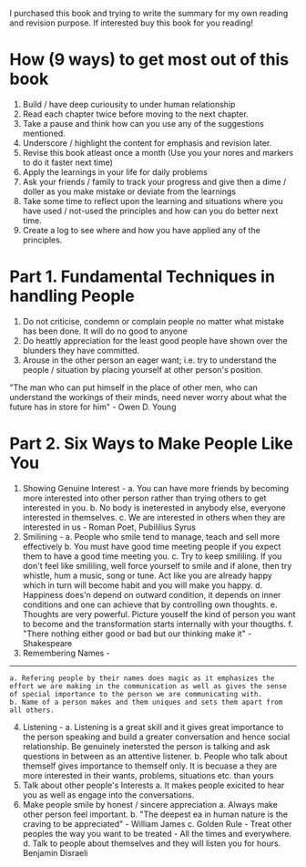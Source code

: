 I purchased this book and trying to write the summary for my own reading and revision purpose. If interested buy this book for you reading!

How (9 ways) to get most out of this book
=========================================
1. Build / have deep curiousity to under human relationship
2. Read each chapter twice before moving to the next chapter.
3. Take a pause and think how can you use any of the suggestions mentioned.
4. Underscore / highlight the content for emphasis and revision later.
5. Revise this book atleast once a month (Use you your nores and markers to do it faster next time)
6. Apply the learnings in your life for daily problems 
7. Ask your friends / family to track your progress and give then a dime / doller as you make mistake or deviate from the learnings
8. Take some time to reflect upon the learning and situations where you have used / not-used the principles and how can you do better next time.
9. Create a log to see where and how you have applied any of the principles.


Part 1. Fundamental Techniques in handling People
=================================================
1. Do not criticise, condemn or complain people no matter what mistake has been done. It will do no good to anyone
2. Do heattly appreciation for the least good people have shown over the blunders they have committed.
3. Arouse in the other person an eager want; i.e. try to understand the people / situation by placing yourself at other person's position.

"The man who can put himself in the place of other men, who can understand the workings of their minds, need never worry about what the future has in store for him" - Owen D. Young

Part 2. Six Ways to Make People Like You
========================================
1. Showing Genuine Interest - 
    a. You can have more friends by becoming more interested into other person rather than trying others to get interested in you. 
    b. No body is ineterested in anybody else, everyone interested in themselves.
    c. We are interested in others when they are interested in us - Roman Poet,  Pubililius Syrus
2. Smilining - 
    a. People who smile tend to manage, teach and sell more effectively
    b. You must have good time meeting people if you expect them to have a good time meeting you.
    c. Try to keep smililing. If you don't feel like smililing, well force yourself to smile and if alone, then try whistle, hum a music, song or tune. Act like you are already happy which in turn will become habit and you will make you happy.
    d. Happiness does'n depend on outward condition, it depends on inner conditions and one can achieve that by controlling own thoughts.
    e. Thoughts are very powerful. Picture youself the kind of person you want to become and the transformation starts internally with your thougths. 
    f. "There nothing either good or bad but our thinking make it" - Shakespeare
3. Remembering Names -
--------------------
    a. Refering people by their names does magic as it emphasizes the effort we are making in the communication as well as gives the sense of special importance to the person we are communicating with.
    b. Name of a person makes and them uniques and sets them apart from all others.
4.  Listening - 
    a. Listening is a great skill and it gives great importance to the person speaking and build a greater conversation and hence social relationship. Be genuinely inetersted the person is talking and ask questions in between as an attentive listener. 
    b. People who talk about themself gives importance to themself only. It is becuase a they are more interested in their wants, problems, situations etc. than yours
5.  Talk about other people's Interests
    a. It makes people exicited to hear you as well as engage into the conversations.
6.  Make people smile by honest / sincere appreciation
    a. Always make other person feel important.
    b. "The deepest ea in human nature is the craving to be appreciated" - William James
    c. Golden Rule - Treat other peoples the way you want to be treated - All the times and everywhere.
    d. Talk to people about themselves and they will listen you for hours. Benjamin Disraeli
    
 
